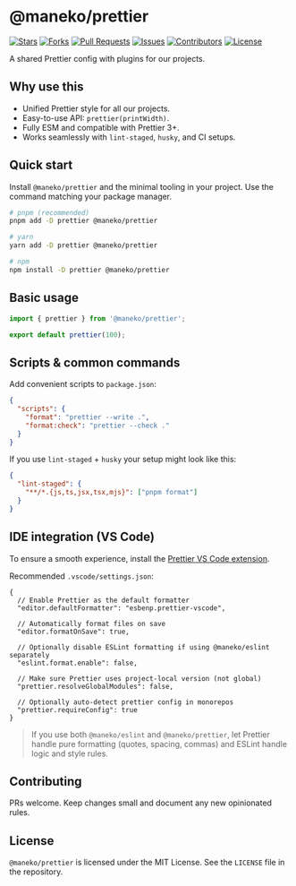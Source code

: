 # @maneko/prettier

[![Stars](https://img.shields.io/github/stars/maneko-org/prettier?style=flat-square&logoColor=white)](https://github.com/maneko-org/prettier/stargazers)
[![Forks](https://img.shields.io/github/forks/maneko-org/prettier?style=flat-square&logoColor=white)](https://github.com/maneko-org/prettier/network/members)
[![Pull Requests](https://img.shields.io/github/issues-pr/maneko-org/prettier?style=flat-square&logoColor=white)](https://github.com/maneko-org/prettier/pulls)
[![Issues](https://img.shields.io/github/issues/maneko-org/prettier?style=flat-square&logoColor=white)](https://github.com/maneko-org/prettier/issues)
[![Contributors](https://img.shields.io/github/contributors/maneko-org/prettier?style=flat-square&logoColor=white)](https://github.com/maneko-org/prettier/graphs/contributors)
[![License](https://img.shields.io/github/license/maneko-org/prettier?style=flat-square&logoColor=white)](https://github.com/maneko-org/prettier/blob/main/LICENSE)

A shared Prettier config with plugins for our projects.

## Why use this

- Unified Prettier style for all our projects.
- Easy-to-use API: `prettier(printWidth)`.
- Fully ESM and compatible with Prettier 3+.
- Works seamlessly with `lint-staged`, `husky`, and CI setups.

## Quick start

Install `@maneko/prettier` and the minimal tooling in your project. Use the command matching your package manager.

```bash
# pnpm (recommended)
pnpm add -D prettier @maneko/prettier

# yarn
yarn add -D prettier @maneko/prettier

# npm
npm install -D prettier @maneko/prettier
```

## Basic usage

```js
import { prettier } from '@maneko/prettier';

export default prettier(100);
```

## Scripts & common commands

Add convenient scripts to `package.json`:

```json
{
  "scripts": {
    "format": "prettier --write .",
    "format:check": "prettier --check ."
  }
}
```

If you use `lint-staged` + `husky` your setup might look like this:

```json
{
  "lint-staged": {
    "**/*.{js,ts,jsx,tsx,mjs}": ["pnpm format"]
  }
}
```

## IDE integration (VS Code)

To ensure a smooth experience, install the [Prettier VS Code extension](https://marketplace.visualstudio.com/items?itemName=esbenp.prettier-vscode).

Recommended `.vscode/settings.json`:

```jsonc
{
  // Enable Prettier as the default formatter
  "editor.defaultFormatter": "esbenp.prettier-vscode",

  // Automatically format files on save
  "editor.formatOnSave": true,

  // Optionally disable ESLint formatting if using @maneko/eslint separately
  "eslint.format.enable": false,

  // Make sure Prettier uses project-local version (not global)
  "prettier.resolveGlobalModules": false,

  // Optionally auto-detect prettier config in monorepos
  "prettier.requireConfig": true
}
```

> If you use both `@maneko/eslint` and `@maneko/prettier`, let Prettier handle pure formatting (quotes, spacing, commas) and ESLint handle logic and style rules.

## Contributing

PRs welcome. Keep changes small and document any new opinionated rules.

## License

`@maneko/prettier` is licensed under the MIT License. See the `LICENSE` file in the repository.
